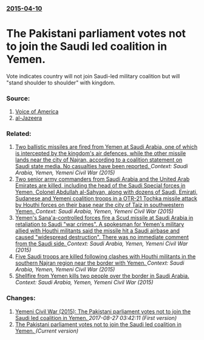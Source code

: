 ### [2015-04-10](/news/2015/04/10/index.md)

# The Pakistani parliament votes not to join the Saudi led coalition in Yemen. 

Vote indicates country will not join Saudi-led military coalition but will &quot;stand shoulder to shoulder&quot; with kingdom.


### Source:

1. [Voice of America](http://www.voanews.com/content/united-nations-warns-the-situation-in-yemen-continues-to-deteriorate/2714374.html)
2. [al-Jazeera](http://www.aljazeera.com/news/2015/04/pakistan-rules-military-operations-yemen-150410074921586.html)

### Related:

1. [Two ballistic missiles are fired from Yemen at Saudi Arabia, one of which is intercepted by the kingdom's air defences, while the other missile lands near the city of Najran, according to a coalition statement on Saudi state media. No casualties have been reported. ](/news/2015/12/18/two-ballistic-missiles-are-fired-from-yemen-at-saudi-arabia-one-of-which-is-intercepted-by-the-kingdom-s-air-defences-while-the-other-miss.md) _Context: Saudi Arabia, Yemen, Yemeni Civil War (2015)_
2. [Two senior army commanders from Saudi Arabia and the United Arab Emirates are killed, including the head of the Saudi Special forces in Yemen, Colonel Abdullah al-Sahyan, along with dozens of Saudi, Emirati, Sudanese and Yemeni coalition troops in a OTR-21 Tochka missile attack by Houthi forces on their base near the city of Taiz in southwestern Yemen. ](/news/2015/12/14/two-senior-army-commanders-from-saudi-arabia-and-the-united-arab-emirates-are-killed-including-the-head-of-the-saudi-special-forces-in-yeme.md) _Context: Saudi Arabia, Yemen, Yemeni Civil War (2015)_
3. [Yemen's Sana'a-controlled forces fire a Scud missile at Saudi Arabia in retaliation to Saudi "war crimes". A spokesman for Yemen's military allied with Houthi militants said the missile hit a Saudi airbase and caused "widespread destruction". There was no immediate comment from the Saudi side. ](/news/2015/10/15/yemen-s-sana-a-controlled-forces-fire-a-scud-missile-at-saudi-arabia-in-retaliation-to-saudi-war-crimes-a-spokesman-for-yemen-s-military.md) _Context: Saudi Arabia, Yemen, Yemeni Civil War (2015)_
4. [Five Saudi troops are killed following clashes with Houthi militants in the southern Najran region near the border with Yemen. ](/news/2015/09/14/five-saudi-troops-are-killed-following-clashes-with-houthi-militants-in-the-southern-najran-region-near-the-border-with-yemen.md) _Context: Saudi Arabia, Yemen, Yemeni Civil War (2015)_
5. [Shellfire from Yemen kills two people over the border in Saudi Arabia. ](/news/2015/05/26/shellfire-from-yemen-kills-two-people-over-the-border-in-saudi-arabia.md) _Context: Saudi Arabia, Yemen, Yemeni Civil War (2015)_

### Changes:

1. [Yemeni Civil War (2015): The Pakistani parliament votes not to join the Saudi led coalition in Yemen. ](/news/2015/04/10/yemeni-civil-war-2015-the-pakistani-parliament-votes-not-to-join-the-saudi-led-coalition-in-yemen.md) _2017-08-27 03:42:11 (First version)_
1. [The Pakistani parliament votes not to join the Saudi led coalition in Yemen. ](/news/2015/04/10/the-pakistani-parliament-votes-not-to-join-the-saudi-led-coalition-in-yemen.md) _(Current version)_
